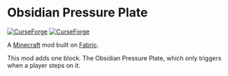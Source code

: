 # Obsidian Pressure Plate

[![CurseForge](http://cf.way2muchnoise.eu/full_obsidian-pressure-plate_downloads.svg)](http://www.curseforge.com/minecraft/mc-mods/obsidian-pressure-plate)
[![CurseForge](http://cf.way2muchnoise.eu/versions/obsidian-pressure-plate.svg)](http://www.curseforge.com/minecraft/mc-mods/obsidian-pressure-plate)

A [Minecraft](minecraft.net) mod built on [Fabric](fabricmc.net).

This mod adds one block. The Obsidian Pressure Plate, which only triggers when a player steps on it.